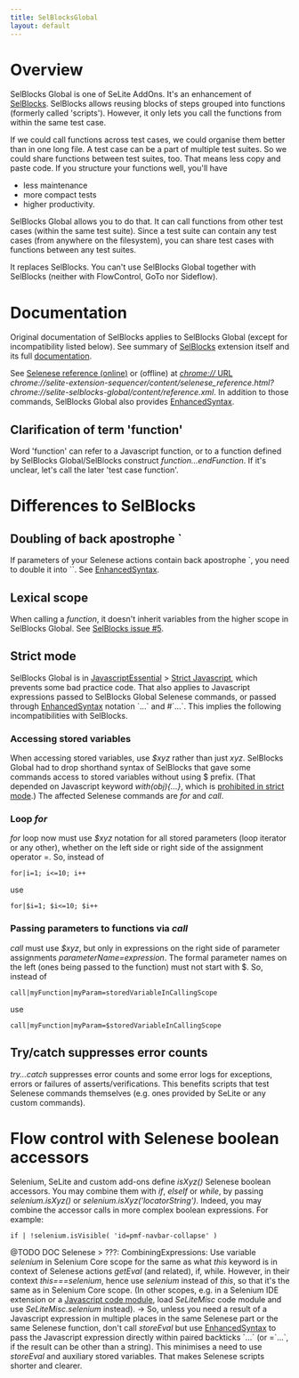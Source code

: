 ```yaml
---
title: SelBlocksGlobal
layout: default
---
```


# Overview #
SelBlocks Global is one of SeLite AddOns. It's an enhancement of [SelBlocks](https://addons.mozilla.org/en-US/firefox/addon/selenium-ide-sel-blocks/versions/). SelBlocks allows reusing blocks of steps grouped into functions (formerly called 'scripts'). However, it only lets you call the functions from within the same test case.

If we could call functions across test cases, we could organise them better than in one long file. A test case can be a part of multiple test suites. So we could share functions between test suites, too. That means less copy and paste code. If you structure your functions well, you'll have

  * less maintenance
  * more compact tests
  * higher productivity.

SelBlocks Global allows you to do that. It can call functions from other test cases (within the same test suite). Since a test suite can contain any test cases (from anywhere on the filesystem), you can share test cases with functions between any test suites.

It replaces SelBlocks. You can't use SelBlocks Global together with SelBlocks (neither with FlowControl, GoTo nor Sideflow).

# Documentation #
Original documentation of SelBlocks applies to SelBlocks Global (except for incompatibility listed below). See summary of [SelBlocks](https://addons.mozilla.org/en-US/firefox/addon/selenium-ide-sel-blocks/) extension itself and its full [documentation](http://refactoror.wikia.com/wiki/Selblocks_Reference).

See [Selenese reference (online)](https://cdn.rawgit.com/selite/sel-blocks-global/master/src/chrome/content/reference.xml) or (offline) at [_chrome://_ URL](AboutDocumentation#firefox-chrome-urls-for-documentation-and-gui) _chrome://selite-extension-sequencer/content/selenese_reference.html?chrome://selite-selblocks-global/content/reference.xml_. In addition to those commands, SelBlocks Global also provides [EnhancedSyntax](EnhancedSyntax).

## Clarification of term 'function' ##
Word 'function' can refer to a Javascript function, or to a function defined by SelBlocks Global/SelBlocks construct _function...endFunction_. If it's unclear, let's call the later 'test case function'.

# Differences to SelBlocks #

## Doubling of back apostrophe \`
If parameters of your Selenese actions contain back apostrophe \`, you need to double it into \`\`. See [EnhancedSyntax](EnhancedSyntax).

## Lexical scope ##
When calling a _function_, it doesn't inherit variables from the higher scope in SelBlocks Global. See [SelBlocks issue #5](https://github.com/refactoror/SelBlocks/issues/5).

## Strict mode ##
SelBlocks Global is in [JavascriptEssential](JavascriptEssential) > [Strict Javascript](JavascriptEssential#strict-javascript), which prevents some bad practice code. That also applies to Javascript expressions passed to SelBlocks Global Selenese commands, or passed through [EnhancedSyntax](EnhancedSyntax) notation \`...\` and #\`...\`. This implies the following incompatibilities with SelBlocks.

### Accessing stored variables ###
When accessing stored variables, use _$xyz_ rather than just _xyz_. SelBlocks Global had to drop shorthand syntax of SelBlocks that gave some commands access to stored variables without using $ prefix. (That depended on Javascript keyword _with(obj){...}_, which is [prohibited in strict mode](https://developer.mozilla.org/en-US/docs/Web/JavaScript/Reference/Functions_and_function_scope/Strict_mode#Simplifying_variable_uses).) The affected Selenese commands are _for_ and _call_.

### Loop _for_ ###
_for_ loop now must use _$xyz_ notation for all stored parameters (loop iterator or any other), whether on the left side or right side of the assignment operator =. So, instead of

```
for|i=1; i<=10; i++
```

use

```
for|$i=1; $i<=10; $i++
```

### Passing parameters to functions via _call_ ###
_call_ must use _$xyz_, but only in expressions on the right side of parameter assignments _parameterName=expression_. The formal parameter names on the left (ones being passed to the function) must not start with $. So, instead of

```
call|myFunction|myParam=storedVariableInCallingScope
```

use

```
call|myFunction|myParam=$storedVariableInCallingScope
```

## Try/catch suppresses error counts ##
_try...catch_ suppresses error counts and some error logs for exceptions, errors or failures of asserts/verifications. This benefits scripts that test Selenese commands themselves (e.g. ones provided by SeLite or any custom commands).

# Flow control with Selenese boolean accessors
Selenium, SeLite and custom add-ons define _isXyz()_ Selenese boolean accessors. You may combine them with _if_, _elseIf_ or _while_, by passing _selenium.isXyz()_ or _selenium.isXyz('locatorString')_. Indeed, you may combine the accessor calls in more complex boolean expressions. For example:

```
if | !selenium.isVisible( 'id=pmf-navbar-collapse' )
```

@TODO DOC Selenese > ???: CombiningExpressions: Use variable _selenium_ in Selenium Core scope for the same as what _this_ keyword is in context of Selenese actions _getEval_ (and related), if, while. However, in their context _this===selenium_, hence use _selenium_ instead of _this_, so that it's the same as in Selenium Core scope. (In other scopes, e.g. in a Selenium IDE extension or a [Javascript code module](JavascriptComplex#javascript-code-modules), load _SeLiteMisc_ code module and use _SeLiteMisc.selenium_ instead).
-> So, unless you need a result of a Javascript expression in multiple places in the same Selenese part or the same Selenese function, don't call _storeEval_ but use [EnhancedSyntax](EnhancedSyntax) to pass the Javascript expression directly within paired backticks \`...\` (or =\`...\`, if the result can be other than a string). This minimises a need to use _storeEval_ and auxiliary stored variables. That makes Selenese scripts shorter and clearer.